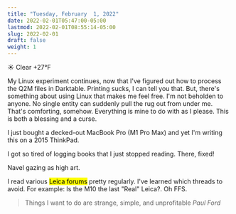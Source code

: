 ```yaml
---
title: "Tuesday, February  1, 2022"
date: 2022-02-01T05:47:00-05:00
lastmod: 2022-02-01T08:55:14-05:00
slug: 2022-02-01
draft: false
weight: 1
---
```


☀️ Clear +27°F

My Linux experiment continues, now that I've figured out how to process the Q2M files in Darktable. Printing sucks, I can tell you that. But, there's something about using Linux that makes me feel free. I'm not beholden to anyone. No single entity can suddenly pull the rug out from under me. That's comforting, somehow. Everything is mine to do with as I please. This is both a blessing and a curse.

I just bought a decked-out MacBook Pro (M1 Pro Max) and yet I'm writing this on a 2015 ThinkPad.

I got so tired of logging books that I just stopped reading. There, fixed!

Navel gazing as high art.

I read various <mark>Leica forums</mark> pretty regularly. I've learned which threads to avoid. For example: Is the M10 the last "Real" Leica?. Oh FFS.

> Things I want to do are strange, simple, and unprofitable
> <cite>Paul Ford</cite>

[//]: # "Exported with love from a post written in Org mode"
[//]: # "- https://github.com/kaushalmodi/ox-hugo"
